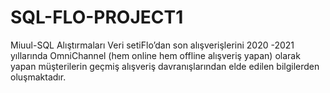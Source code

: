 # SQL-FLO-PROJECT1
Miuul-SQL Alıştırmaları
Veri setiFlo’dan son alışverişlerini 2020 -2021 yıllarında OmniChannel (hem online hem offline alışveriş yapan) 
olarak yapan müşterilerin geçmiş alışveriş davranışlarından elde edilen bilgilerden oluşmaktadır. 
